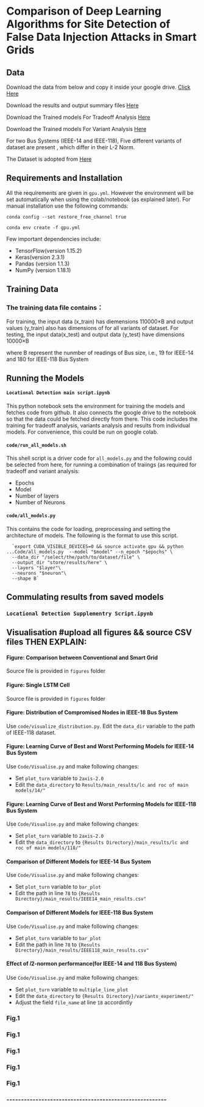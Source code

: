 
# Comparison  of  Deep  Learning  Algorithms  for  Site  Detection  of  False  Data Injection Attacks in Smart Grids

## Data
Download the data from below and copy it inside your google drive. 
[Click Here](https://drive.google.com/drive/folders/1aryy2jZXwGlRQS-Hh8_CzjO2Mqq_Pg8k?usp=sharing)

Download the results and output summary files 
[Here](https://drive.google.com/drive/folders/1a-kdXNuLUFz2sxxxgfgn7O0Jy7bAJG9-?usp=sharing)

Download the Trained models For Tradeoff Analysis [Here](https://drive.google.com/drive/folders/1sjSekF13ypKEPIrtjM2eW8rqV10UIyld?usp=sharing)

Download the Trained models For Variant Analysis [Here](https://drive.google.com/drive/folders/1ev97Eef62JAzIoIC1nknl4_W6tTnY7RK?usp=sharing)


For two Bus Systems (IEEE-14 and IEEE-118), Five different variants of dataset are present , which differ in their L-2 Norm.

The Dataset is adopted from  [Here](https://github.com/arbab97/WSYCUHK_FDIA)


## Requirements and Installation
All the requirements are given in `gpu.yml`. However the environment will be set automatically when using the colab/notebook (as explained later). For manual installation use the following commands: 

`conda config --set restore_free_channel true`

`conda env create -f gpu.yml` 

Few important dependencies include:
* TensorFlow(version  1.15.2) 
* Keras(version 2.3.1) 
* Pandas  (version  1.1.3)  
* NumPy (version    1.18.1) 

## Training Data
### The training data file contains：
For training, the input data (x_train) has diemensions 110000×B and output values (y_train) also has dimensions of for all variants of dataset. 
For testing, the input data(x_test) and output data (y_test) have dimensions 10000×B

where B represent the nunmber of readings of Bus size, i.e., 19 for IEEE-14 and 180 for IEEE-118 Bus System



## Running the Models
#### `Locational Detection main script.ipynb`
This python notebook sets the environment for training the models and fetches code from github. It also connects the google drive to the notebook so that the data could be fetched directly from there. This code includes the training for tradeoff analysis, variants analysis and results from individual models. 
For convenience, this could be run on google colab.  


#### `code/run_all_models.sh`
This shell script is a driver code for `all_models.py` and the following could be selected from here, for running a combination of traiings (as required for tradeoff and variant analysis:
* Epochs
* Model
* Number of layers
* Number of Neurons


#### `code/all_models.py`
This contains the code for loading, preprocessing and setting the architecture of models.  The following is the format to use this script. 

      `export CUDA_VISIBLE_DEVICES=0 && source activate gpu && python ...Code/all_models.py  --model "$model" --n_epoch "$epochs" \
      --data_dir "/select/the/path/to/dataset/file" \
      --output_dir "store/results/here" \
      --layers "$layer"\
      --neurons "$neuron"\
      --shape B`

## Commulating results from saved models
### `Locational Detection Supplementry Script.ipynb`

## Visualisation  #upload all figures && source CSV files   THEN EXPLAIN:
#### Figure: Comparison between Conventional and Smart Grid
Source file is provided in `figures` folder

#### Figure: Single LSTM Cell
Source file is provided in `figures` folder


#### Figure: Distribution of Compromised Nodes in IEEE-18 Bus System
Use `code/visualize_distribution.py`. Edit the `data_dir` variable to the path of IEEE-118 dataset. 

#### Figure: Learning Curve of Best and Worst Performing Models for IEEE-14 Bus System
Use `Code/Visualise.py` and make following changes:
* Set `plot_turn` variable to `2axis-2.0`
* Edit the `data_directory` to `Results/main_results/lc and roc of main models/14/"`

#### Figure: Learning Curve of Best and Worst Performing Models for IEEE-118 Bus System
Use `Code/Visualise.py` and make following changes:
* Set `plot_turn` variable to `2axis-2.0`
* Edit the `data_directory` to `{Results Directory}/main_results/lc and roc of main models/118/"`

#### Comparison of Different Models for IEEE-14 Bus System
Use `Code/Visualise.py` and make following changes:
* Set `plot_turn` variable to `bar_plot`
* Edit the path in line `78` to `{Results Directory}/main_results/IEEE14_main_results.csv"`

#### Comparison of Different Models for IEEE-118 Bus System
Use `Code/Visualise.py` and make following changes:
* Set `plot_turn` variable to `bar_plot`
* Edit the path in line `78` to `{Results Directory}/main_results/IEEE118_main_results.csv"`

#### Effect of 𝑙2-normon performance(for IEEE-14 and 118 Bus System)
Use `Code/Visualise.py` and make following changes:
* Set `plot_turn` variable to `multiple_line_plot`
* Edit the `data_directory` to `{Results Directory}/variants_experiment/"`
* Adjust the field `file_name` at line `18` accordintly 






### Fig.1 
### Fig.1 
### Fig.1 
### Fig.1 
### Fig.1 


### -------------------------------------------------------
